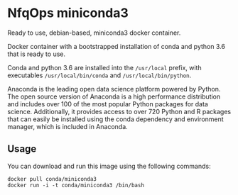 # NfqOps miniconda3
Ready to use, debian-based, miniconda3 docker container.

Docker container with a bootstrapped installation of conda and python 3.6 that is ready to use.

Conda and python 3.6 are installed into the `/usr/local` prefix, with executables `/usr/local/bin/conda` and `/usr/local/bin/python`.

Anaconda is the leading open data science platform powered by Python. The open source version of Anaconda is a high performance distribution and includes over 100 of the most popular Python packages for data science. Additionally, it provides access to over 720 Python and R packages that can easily be installed using the conda dependency and environment manager, which is included in Anaconda.

Usage
-----

You can download and run this image using the following commands:

    docker pull conda/miniconda3
    docker run -i -t conda/miniconda3 /bin/bash